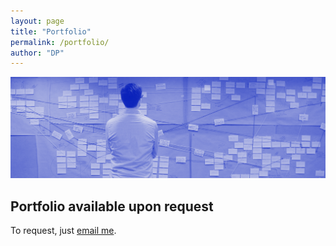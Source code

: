 ```yaml
---
layout: page
title: "Portfolio"
permalink: /portfolio/
author: "DP"
---
```


![Portfolio Preview](/assets/portfolio-preview.png "Sample work from portfolio")

## Portfolio available upon request

To request, just [email me](mailto:design@dominic.com?subject=Portfolio%20Request&body=Hello%20Dominic%2C%0A%0AI%20am%20from%20%5Bcompany%5D%2C%20and%20I%27d%20like%20to%20see%20your%20portfolio.%20We%20are%20looking%20to%20fill%20%5Brole%5D%20and%20I%20thought%20you%20might%20be%20a%20good%20fit.%0A%0ABest%20regards "email link to request portfolio").
